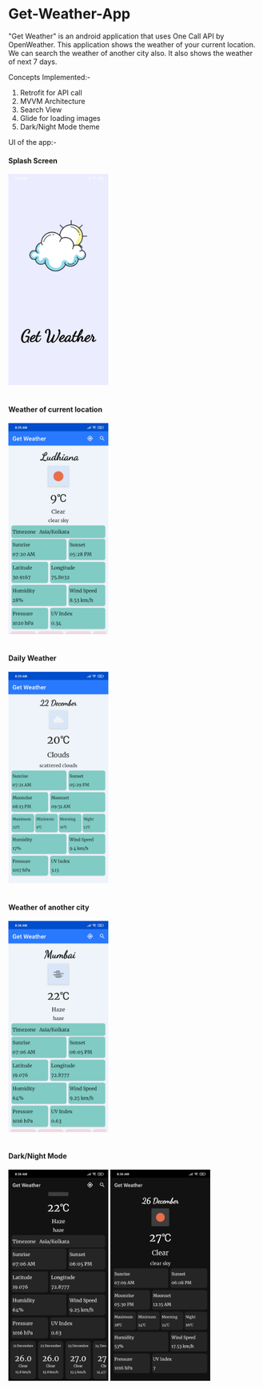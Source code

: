 # Get-Weather-App

"Get Weather" is an android application that uses One Call API by OpenWeather. This application shows the weather of your current location. We can search the weather of another city also. It also shows the weather of next 7 days.

Concepts Implemented:- 
1. Retrofit for API call
2. MVVM Architecture
3. Search View
4. Glide for loading images
5. Dark/Night Mode theme

UI of the app:-

<h4>Splash Screen</h4>
<img src = "images/splash_screen.jpg" hieght = 300 width = 200/>
<br><br>

<h4>Weather of current location</h4>
<img src = "images/current_weather.jpg" hieght = 300 width = 200/>
<br><br>

<h4>Daily Weather</h4>
<img src = "images/daily_weather.jpg" hieght = 300 width = 200/>
<br><br>

<h4>Weather of another city</h4>
<img src = "images/city_weather.jpg" hieght = 400 width = 200/>
<br><br>

<h4>Dark/Night Mode</h4>
<img src = "images/dark_mode1.jpg" hieght = 400 width = 200/>
<img src = "images/dark_mode2.jpg" hieght = 400 width = 200/>
<br><br>

